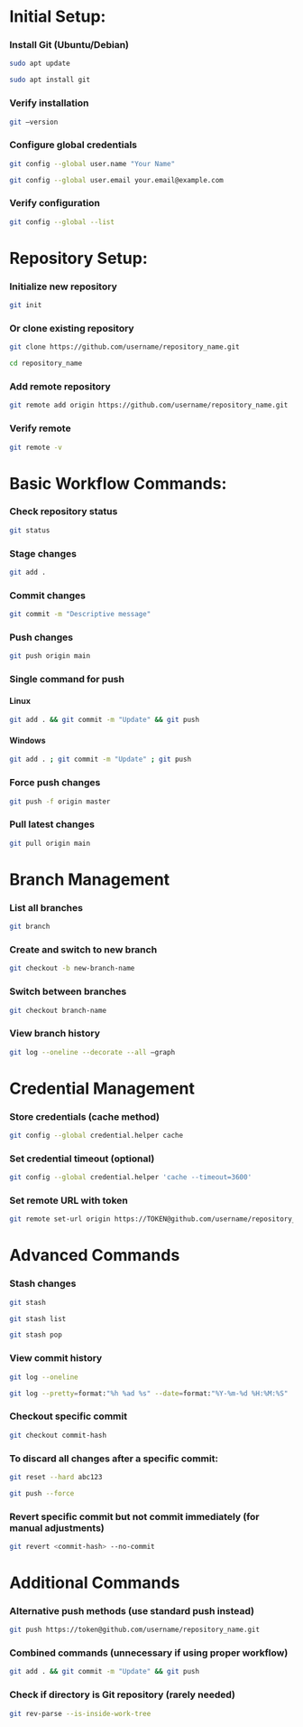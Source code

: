 # Initial Setup:

### Install Git (Ubuntu/Debian)
   ```bash
  sudo apt update
   ```
   ```bash
sudo apt install git
   ```

### Verify installation
   ```bash
git –version
   ```

### Configure global credentials
   ```bash
git config --global user.name "Your Name"
   ```
   ```bash
git config --global user.email your.email@example.com
   ```

### Verify configuration
   ```bash
git config --global --list
   ```

# Repository Setup:

### Initialize new repository
   ```bash
git init
   ```

### Or clone existing repository
   ```bash
git clone https://github.com/username/repository_name.git
   ```

   ```bash
cd repository_name
   ```

### Add remote repository
   ```bash
git remote add origin https://github.com/username/repository_name.git
   ```

### Verify remote
   ```bash
git remote -v
   ```

# Basic Workflow Commands:

### Check repository status
   ```bash
git status
   ```

### Stage changes
   ```bash
git add .
   ```

### Commit changes
   ```bash
git commit -m "Descriptive message"
   ```

### Push changes
   ```bash
git push origin main
   ```
### Single command for push 
#### Linux
   ```bash
git add . && git commit -m "Update" && git push
   ```
#### Windows
   ```bash
git add . ; git commit -m "Update" ; git push
   ```

### Force push changes
   ```bash
git push -f origin master
   ```
### Pull latest changes
   ```bash
git pull origin main
   ```

# Branch Management

### List all branches
   ```bash
git branch
   ```

### Create and switch to new branch
   ```bash
git checkout -b new-branch-name
   ```

### Switch between branches
   ```bash
git checkout branch-name
   ```

### View branch history
   ```bash
git log --oneline --decorate --all –graph
   ```

# Credential Management


### Store credentials (cache method)
   ```bash
git config --global credential.helper cache
   ```

### Set credential timeout (optional)
   ```bash
git config --global credential.helper 'cache --timeout=3600'
   ```

### Set remote URL with token
   ```bash
git remote set-url origin https://TOKEN@github.com/username/repository_name.git
   ```

# Advanced Commands

### Stash changes
   ```bash
git stash
   ```

   ```bash
git stash list
   ```

   ```bash
git stash pop
   ```

### View commit history
   ```bash
git log --oneline
   ```

   ```bash
git log --pretty=format:"%h %ad %s" --date=format:"%Y-%m-%d %H:%M:%S"
   ```

### Checkout specific commit
   ```bash
git checkout commit-hash
   ```
### To discard all changes after a specific commit:
   ```bash
git reset --hard abc123
   ```
   ```bash
git push --force
   ```
### Revert specific commit but not commit immediately (for manual adjustments)
   ```bash
git revert <commit-hash> --no-commit
   ```

# Additional Commands

### Alternative push methods (use standard push instead)
   ```bash
git push https://token@github.com/username/repository_name.git
   ```

### Combined commands (unnecessary if using proper workflow)
   ```bash
git add . && git commit -m "Update" && git push
   ```

### Check if directory is Git repository (rarely needed)
   ```bash
git rev-parse --is-inside-work-tree
   ```


